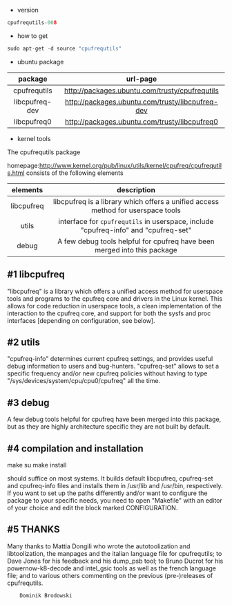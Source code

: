 
*   version

```cpp
cpufrequtils-008
```

*   how to get

```cpp
sudo apt-get -d source "cpufrequtils"
```


*   ubuntu package


| package | url-page |
|:-------:|:--------:|
| cpufrequtils      |   http://packages.ubuntu.com/trusty/cpufrequtils      |
| libcpufreq-dev    |   http://packages.ubuntu.com/trusty/libcpufreq-dev    |
| libcpufreq0       |   http://packages.ubuntu.com/trusty/libcpufreq0       |

*   kernel tools

The cpufrequtils package

homepage:http://www.kernel.org/pub/linux/utils/kernel/cpufreq/cpufrequtils.html
consists of the following elements

| elements | description |
|:--------:|:-----------:|
| libcpufreq | libcpufreq is a library which offers a unified access method for userspace tools     |
| utils      | interface for `cpufrequtils` in userspace, include "cpufreq-info" and "cpufreq-set"  |
| debug      | A few debug tools helpful for cpufreq have been merged into this package             |


#1   libcpufreq
----------

"libcpufreq" is a library which offers a unified access method for userspace
tools and programs to the cpufreq core and drivers in the Linux kernel. This
allows for code reduction in userspace tools, a clean implementation of
the interaction to the cpufreq core, and support for both the sysfs and proc
interfaces [depending on configuration, see below].


#2  utils
-----

"cpufreq-info" determines current cpufreq settings, and provides useful
debug information to users and bug-hunters.
"cpufreq-set" allows to set a specific frequency and/or new cpufreq policies
without having to type "/sys/devices/system/cpu/cpu0/cpufreq" all the time.


#3  debug
-----

A few debug tools helpful for cpufreq have been merged into this package,
but as they are highly architecture specific they are not built by default.


#4  compilation and installation
----------------------------

make
su
make install

should suffice on most systems. It builds default libcpufreq,
cpufreq-set and cpufreq-info files and installs them in /usr/lib and
/usr/bin, respectively. If you want to set up the paths differently and/or
want to configure the package to your specific needs, you need to open
"Makefile" with an editor of your choice and edit the block marked
CONFIGURATION.


#5  THANKS
------
Many thanks to Mattia Dongili who wrote the autotoolization and
libtoolization, the manpages and the italian language file for cpufrequtils;
to Dave Jones for his feedback and his dump_psb tool; to Bruno Ducrot for his
powernow-k8-decode and intel_gsic tools as well as the french language file;
and to various others commenting on the previous (pre-)releases of
cpufrequtils.


        Dominik Brodowski
